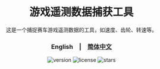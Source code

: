 

<div align="center">
  <h1>游戏遥测数据捕获工具</h1>
  <p>这是一个捕捉赛车游戏遥测数据的工具，如速度、齿轮、转速等。</p>
  <p>
    <h3><span>English</span>&emsp;|&emsp;<a href="./README_zh-CN.md">简体中文</a></h3>
  </p>
  <p>
    <img src="https://img.shields.io/github/package-json/v/yzz491849417/Game-Telemetry-Data-Capture" alt="version">
    <img src="https://img.shields.io/github/license/yzz491849417/Game-Telemetry-Data-Capture" alt="license">
    <img src="https://img.shields.io/github/stars/yzz491849417/Game-Telemetry-Data-Capture?style=social" alt="stars">
  </p>
</div>
